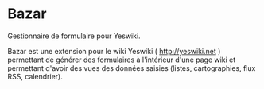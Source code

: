 Bazar
=====

Gestionnaire de formulaire pour Yeswiki.

Bazar est une extension pour le wiki Yeswiki ( http://yeswiki.net ) permettant de générer des formulaires à l'intérieur d'une page wiki et permettant d'avoir des vues des données saisies (listes, cartographies, flux RSS, calendrier).